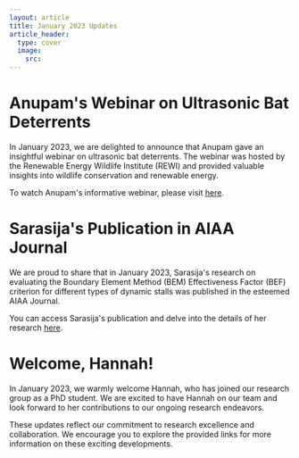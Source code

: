 ```yaml
---
layout: article
title: January 2023 Updates
article_header:
  type: cover
  image:
    src: 
---
```


# Anupam's Webinar on Ultrasonic Bat Deterrents

In January 2023, we are delighted to announce that Anupam gave an insightful webinar on ultrasonic bat deterrents. The webinar was hosted by the Renewable Energy Wildlife Institute (REWI) and provided valuable insights into wildlife conservation and renewable energy.

To watch Anupam's informative webinar, please visit [here](https://vimeo.com/794655544/d97606554c?embedded=true&source=vimeo_logo&owner=84144409#t=05:10).

# Sarasija's Publication in AIAA Journal

We are proud to share that in January 2023, Sarasija's research on evaluating the Boundary Element Method (BEM) Effectiveness Factor (BEF) criterion for different types of dynamic stalls was published in the esteemed AIAA Journal.

You can access Sarasija's publication and delve into the details of her research [here](https://arc.aiaa.org/doi/full/10.2514/1.J062011).

# Welcome, Hannah!

In January 2023, we warmly welcome Hannah, who has joined our research group as a PhD student. We are excited to have Hannah on our team and look forward to her contributions to our ongoing research endeavors.

These updates reflect our commitment to research excellence and collaboration. We encourage you to explore the provided links for more information on these exciting developments.

